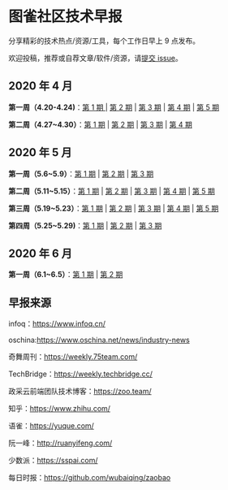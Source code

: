 # 图雀社区技术早报

分享精彩的技术热点/资源/工具，每个工作日早上 9 点发布。

欢迎投稿，推荐或自荐文章/软件/资源，请[提交 issue](https://github.com/tuture-dev/daily/issues/new)。

## 2020 年 4 月

**第一周（4.20-4.24)**：[第 1 期 ](./docs/2020-04-week-1/issue-1.md) | [第 2 期](./docs/2020-04-week-1/issue-2.md) | [第 3 期](./docs/2020-04-week-1/issue-3.md) | [第 4 期](./docs/2020-04-week-1/issue-4.md) | [第 5 期](./docs/2020-04-week-1/issue-5.md)

**第二周（4.27~4.30）**：[第 1 期](./docs/2020-04-week-2/issue-1.md) | [第 2 期](./docs/2020-04-week-2/issue-2.md) | [第 3 期](./docs/2020-04-week-2/issue-3.md) | [第 4 期](./docs/2020-04-week-2/issue-4.md)

## 2020 年 5 月

**第一周（5.6~5.9）**：[第 1 期](./docs/2020-05-week-1/issue-1.md) | [第 2 期](./docs/2020-05-week-1/issue-2.md) | [第 3 期](./docs/2020-05-week-1/issue-3.md)

**第二周（5.11~5.15）**：[第 1 期](./docs/2020-05-week-2/issue-1.md) | [第 2 期](./docs/2020-05-week-2/issue-2.md) | [第 3 期](./docs/2020-05-week-2/issue-3.md) | [第 4 期](./docs/2020-05-week-2/issue-4.md) | [第 5 期](./docs/2020-05-week-2/issue-5.md)

**第三周（5.19~5.23）**：[第 1 期](./docs/2020-05-week-3/issue-1.md) | [第 2 期](./docs/2020-05-week-3/issue-2.md) | [第 3 期](./docs/2020-05-week-3/issue-3.md) | [第 4 期](./docs/2020-05-week-3/issue-4.md) | [第 5 期](./docs/2020-05-week-3/issue-5.md)

**第四周（5.25~5.29)**：[第 1 期](./docs/2020-05-week-4/issue-1.md) | [第 2 期](./docs/2020-05-week-4/issue-2.md) | [第 3 期](./docs/2020-05-week-4/issue-3.md)

## 2020 年 6 月

**第一周（6.1~6.5）**：[第 1 期](./docs/2020-06-week-1/issue-1.md) | [第 2 期](./docs/2020-06-week-1/issue-2.md)

## 早报来源

infoq：https://www.infoq.cn/

oschina:https://www.oschina.net/news/industry-news

奇舞周刊：https://weekly.75team.com/

TechBridge：https://weekly.techbridge.cc/

政采云前端团队技术博客：https://zoo.team/

知乎：https://www.zhihu.com/

语雀：https://yuque.com/

阮一峰：http://ruanyifeng.com/

少数派：https://sspai.com/

每日时报：https://github.com/wubaiqing/zaobao